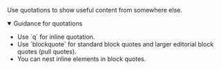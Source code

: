 <p class="abstract" style="border-bottom:hidden">Use quotations to show useful content from somewhere else.</p>

<details open data-label="quotations-guidance-accordion" aria-expanded="false">
  <summary>Guidance <span class="visuallyhidden">for quotations</span></summary>
  <div class="accordion-panel">
  <ul>
  <li>Use `q` for inline quotation.</li>
  <li>Use `blockquote` for standard block quotes and larger editorial block quotes (pull quotes).</li>
  <li>You can nest inline elements in block quotes.</li>
  </ul>
  </div>
</details>
